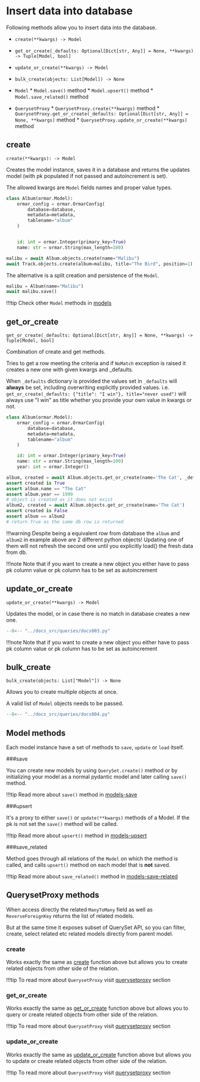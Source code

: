 # Insert data into database

Following methods allow you to insert data into the database.

* `create(**kwargs) -> Model`
* `get_or_create(_defaults: Optional[Dict[str, Any]] = None, **kwargs) -> Tuple[Model, bool]`
* `update_or_create(**kwargs) -> Model`
* `bulk_create(objects: List[Model]) -> None`


* `Model`
      * `Model.save()` method
      * `Model.upsert()` method
      * `Model.save_related()` method


* `QuerysetProxy`
      * `QuerysetProxy.create(**kwargs)` method
      * `QuerysetProxy.get_or_create(_defaults: Optional[Dict[str, Any]] = None, **kwargs)` method
      * `QuerysetProxy.update_or_create(**kwargs)` method

## create

`create(**kwargs): -> Model`

Creates the model instance, saves it in a database and returns the updates model
(with pk populated if not passed and autoincrement is set).

The allowed kwargs are `Model` fields names and proper value types.

```python
class Album(ormar.Model):
    ormar_config = ormar.OrmarConfig(
        database=database,
        metadata=metadata,
        tablename="album"
    )


    id: int = ormar.Integer(primary_key=True)
    name: str = ormar.String(max_length=100)
```

```python
malibu = await Album.objects.create(name="Malibu")
await Track.objects.create(album=malibu, title="The Bird", position=1)
```

The alternative is a split creation and persistence of the `Model`.

```python
malibu = Album(name="Malibu")
await malibu.save()
```

!!!tip 
    Check other `Model` methods in [models][models]

## get_or_create

`get_or_create(_defaults: Optional[Dict[str, Any]] = None, **kwargs) -> Tuple[Model, bool]`

Combination of create and get methods.

Tries to get a row meeting the criteria and if `NoMatch` exception is raised it creates
a new one with given kwargs and _defaults.

When `_defaults` dictionary is provided the values set in `_defaults` will **always** be set, including overwriting explicitly provided values. 
i.e. `get_or_create(_defaults: {"title": "I win"}, title="never used")` will always use "I win" as title whether you provide your own value in kwargs or not. 

```python
class Album(ormar.Model):
    ormar_config = ormar.OrmarConfig(
        database=database,
        metadata=metadata,
        tablename="album"
    )

    id: int = ormar.Integer(primary_key=True)
    name: str = ormar.String(max_length=100)
    year: int = ormar.Integer()
```

```python
album, created = await Album.objects.get_or_create(name='The Cat', _defaults={"year": 1999})
assert created is True
assert album.name == "The Cat"
assert album.year == 1999
# object is created as it does not exist
album2, created = await Album.objects.get_or_create(name='The Cat')
assert created is False
assert album == album2
# return True as the same db row is returned
```

!!!warning 
    Despite being a equivalent row from database the `album` and `album2` in
    example above are 2 different python objects!
    Updating one of them will not refresh the second one until you explicitly load() the
    fresh data from db.

!!!note 
    Note that if you want to create a new object you either have to pass pk column
    value or pk column has to be set as autoincrement

## update_or_create

`update_or_create(**kwargs) -> Model`

Updates the model, or in case there is no match in database creates a new one.

```Python hl_lines="40-48"
--8<-- "../docs_src/queries/docs003.py"
```

!!!note 
    Note that if you want to create a new object you either have to pass pk column
    value or pk column has to be set as autoincrement

## bulk_create

`bulk_create(objects: List["Model"]) -> None`

Allows you to create multiple objects at once.

A valid list of `Model` objects needs to be passed.

```python hl_lines="26-32"
--8<-- "../docs_src/queries/docs004.py"
```

## Model methods

Each model instance have a set of methods to `save`, `update` or `load` itself.

###save

You can create new models by using `QuerySet.create()` method or by initializing your model as a normal pydantic model 
and later calling `save()` method.

!!!tip
    Read more about `save()` method in [models-save][models-save]

###upsert

It's a proxy to either `save()` or `update(**kwargs)` methods of a Model.
If the pk is not set the `save()` method will be called.

!!!tip
    Read more about `upsert()` method in [models-upsert][models-upsert]

###save_related

Method goes through all relations of the `Model` on which the method is called, 
and calls `upsert()` method on each model that is **not** saved. 

!!!tip
    Read more about `save_related()` method in [models-save-related][models-save-related]

## QuerysetProxy methods

When access directly the related `ManyToMany` field as well as `ReverseForeignKey` returns the list of related models.

But at the same time it exposes subset of QuerySet API, so you can filter, create, select related etc related models directly from parent model.

### create

Works exactly the same as [create](./#create) function above but allows you to create related objects
from other side of the relation.

!!!tip
    To read more about `QuerysetProxy` visit [querysetproxy][querysetproxy] section


### get_or_create

Works exactly the same as [get_or_create](./#get_or_create) function above but allows you to query or create related objects
from other side of the relation.

!!!tip
    To read more about `QuerysetProxy` visit [querysetproxy][querysetproxy] section


### update_or_create

Works exactly the same as [update_or_create](./#update_or_create) function above but allows you to update or create related objects
from other side of the relation.

!!!tip
    To read more about `QuerysetProxy` visit [querysetproxy][querysetproxy] section

[models]: ../models/methods.md
[models-save]: ../models/methods.md#save
[models-upsert]: ../models/methods.md#upsert
[models-save-related]: ../models/methods.md#save_related
[querysetproxy]: ../relations/queryset-proxy.md

